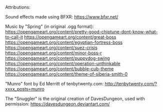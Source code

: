 Attributions:

Sound effects made using BFXR:
https://www.bfxr.net/

Music by "Spring" (in original .ogg format):
https://opengameart.org/content/pretty-good-chiptune-dont-know-what-to-call-it
https://opengameart.org/content/great-boss
https://opengameart.org/content/egyptian-fortress-boss
https://opengameart.org/content/suez-crisis
https://opengameart.org/content/minor-boss-r
https://opengameart.org/content/puppydog-swing
https://opengameart.org/content/operation-unthinkable
https://opengameart.org/content/bubble-cub-theme
https://opengameart.org/content/theme-of-siberia-smith-0

"Munro" font by Ed Merritt of tenbytwenty.com:
http://tenbytwenty.com/?xxxx_posts=munro

The "Snuggler" is the original creation of DavesDungeon, used with permission:
https://davesdungeon.deviantart.com/

